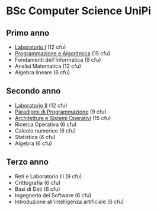 # BSc Computer Science UniPi

## Primo anno
* [Laboratorio I](./Laboratorio%20I) (12 cfu)
* [Programmazione e Algoritmica](./Programmazione%20e%20Algoritmica) (15 cfu)
* Fondamenti dell'Informatica (9 cfu)
* Analisi Matematica (12 cfu)
* Algebra lineare (6 cfu)

## Secondo anno 
* [Laboratorio II](./Laboratorio%20II) (12 cfu)
* [Paradigmi di Programmazione](./PdP) (9 cfu)
* [Architetture e Sistemi Operativi](./AESO) (15 cfu)
* Ricerca Operativa (6 cfu)
* Calcolo numerico (6 cfu)
* Statistica (6 cfu)
* Algebra (6 cfu)

## Terzo anno
* Reti e Laboratorio III (9 cfu)
* Crittografia (6 cfu)
* Basi di Dati (6 cfu)
* Ingegneria del Software (6 cfu)
* Introduzione all'intelligenza artificiale (6 cfu)


